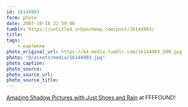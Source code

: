 ```yaml
---
id: 16144903
form: photo
date: 2007-10-18 22:59:00
tumblr: https://untitled.urbansheep.com/post/16144903/
title:
tags:
    - картинки
photo_original_url: https://64.media.tumblr.com/16144903_500.jpg
photo: "@/assets/media/16144903.jpg"
photo_caption:
photo_source:
photo_source_url:
photo_source_title:
---
```


<p><a href="http://ffffound.com/image/b3d5eb28dd907af528b4bbd3e8b95d16a31aedf1">Amazing Shadow Pictures with Just Shoes and Rain</a> at FFFFOUND!</p>
